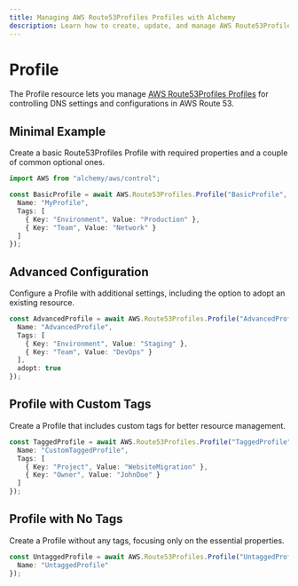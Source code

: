 ```yaml
---
title: Managing AWS Route53Profiles Profiles with Alchemy
description: Learn how to create, update, and manage AWS Route53Profiles Profiles using Alchemy Cloud Control.
---
```


# Profile

The Profile resource lets you manage [AWS Route53Profiles Profiles](https://docs.aws.amazon.com/route53profiles/latest/userguide/) for controlling DNS settings and configurations in AWS Route 53.

## Minimal Example

Create a basic Route53Profiles Profile with required properties and a couple of common optional ones.

```ts
import AWS from "alchemy/aws/control";

const BasicProfile = await AWS.Route53Profiles.Profile("BasicProfile", {
  Name: "MyProfile",
  Tags: [
    { Key: "Environment", Value: "Production" },
    { Key: "Team", Value: "Network" }
  ]
});
```

## Advanced Configuration

Configure a Profile with additional settings, including the option to adopt an existing resource.

```ts
const AdvancedProfile = await AWS.Route53Profiles.Profile("AdvancedProfile", {
  Name: "AdvancedProfile",
  Tags: [
    { Key: "Environment", Value: "Staging" },
    { Key: "Team", Value: "DevOps" }
  ],
  adopt: true
});
```

## Profile with Custom Tags

Create a Profile that includes custom tags for better resource management.

```ts
const TaggedProfile = await AWS.Route53Profiles.Profile("TaggedProfile", {
  Name: "CustomTaggedProfile",
  Tags: [
    { Key: "Project", Value: "WebsiteMigration" },
    { Key: "Owner", Value: "JohnDoe" }
  ]
});
```

## Profile with No Tags

Create a Profile without any tags, focusing only on the essential properties.

```ts
const UntaggedProfile = await AWS.Route53Profiles.Profile("UntaggedProfile", {
  Name: "UntaggedProfile"
});
```